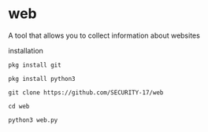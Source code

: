 # web
A tool that allows you to collect information about websites 

installation 

`pkg install git`

`pkg install python3`

`git clone https://github.com/SECURITY-17/web`

`cd web`

`python3 web.py`
